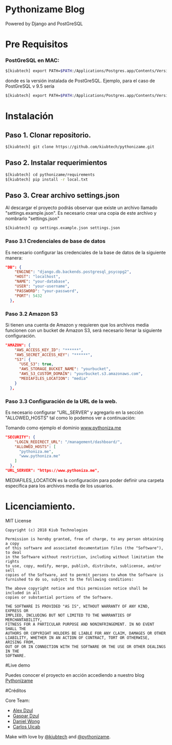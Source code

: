 # Pythonizame Blog

Powered by Django and PostGreSQL

# Pre Requisitos

### PostGreSQL en MAC:

```bash
$[kiubtech] export PATH=$PATH:/Applications/Postgres.app/Contents/Versions/<version>/bin
```

donde <version> es la versión instalada de PostGreSQL. Ejemplo, para el caso de PostGreSQL v 9.5 sería
```bash
$[kiubtech] export PATH=$PATH:/Applications/Postgres.app/Contents/Versions/9.5/bin
```


# Instalación

## Paso 1. Clonar repositorio. 

```bash
$[kiubtech] git clone https://github.com/kiubtech/pythonizame.git
```

## Paso 2. Instalar requerimientos

```bash
$[kiubtech] cd pythonizame/requirements
$[kiubtech] pip install -r local.txt
```

## Paso 3. Crear archivo settings.json

Al descargar el proyecto podrás observar que existe un archivo llamado "settings.example.json". Es necesario crear una copia de este archivo y nombrarlo "settings.json"

```bash
$[kiubtech] cp settings.example.json settings.json
```

### Paso 3.1 Credenciales de base de datos

Es necesario configurar las credenciales de la base de datos de la siguiente manera: 

```json
"DB": {
    "ENGINE": "django.db.backends.postgresql_psycopg2",
    "HOST": "localhost",
    "NAME": "your-database",
    "USER": "your-username",
    "PASSWORD": "your-password",
    "PORT": 5432
  },
```
### Paso 3.2 Amazon S3

Si tienen una cuenta de Amazon y requieren que los archivos media funcionen con un bucket de Amazon S3, será necesario llenar la siguiente configuración.

```json
"AMAZON": {
    "AWS_ACCESS_KEY_ID": "******",
    "AWS_SECRET_ACCESS_KEY": "******",
    "S3": {
      "USE_S3": true,
      "AWS_STORAGE_BUCKET_NAME": "yourbucket",
      "AWS_S3_CUSTOM_DOMAIN": "yourbucket.s3.amazonaws.com",
      "MEDIAFILES_LOCATION": "media"
    }
  },
```

### Paso 3.3 Configuración de la URL de la web. 

Es necesario configurar "URL_SERVER" y agregarlo en la sección "ALLOWED_HOSTS" tal como lo podemos ver a continuación:

Tomando como ejemplo el dominio www.pythoniza.me


```json
"SECURITY": {
    "LOGIN_REDIRECT_URL": "/management/dashboard/",
    "ALLOWED_HOSTS": [
      "pythoniza.me",
      "www.pythoniza.me"
    ]
  },
"URL_SERVER": "https://www.pythoniza.me",
```

MEDIAFILES_LOCATION es la configuración para poder definir una carpeta específica para los archivos media de los usuarios. 



# Licenciamiento.

MIT License

    Copyright (c) 2018 Kiub Technologies
    
    Permission is hereby granted, free of charge, to any person obtaining a copy
    of this software and associated documentation files (the "Software"), to deal
    in the Software without restriction, including without limitation the rights
    to use, copy, modify, merge, publish, distribute, sublicense, and/or sell
    copies of the Software, and to permit persons to whom the Software is
    furnished to do so, subject to the following conditions:
    
    The above copyright notice and this permission notice shall be included in all
    copies or substantial portions of the Software.
    
    THE SOFTWARE IS PROVIDED "AS IS", WITHOUT WARRANTY OF ANY KIND, EXPRESS OR
    IMPLIED, INCLUDING BUT NOT LIMITED TO THE WARRANTIES OF MERCHANTABILITY,
    FITNESS FOR A PARTICULAR PURPOSE AND NONINFRINGEMENT. IN NO EVENT SHALL THE
    AUTHORS OR COPYRIGHT HOLDERS BE LIABLE FOR ANY CLAIM, DAMAGES OR OTHER
    LIABILITY, WHETHER IN AN ACTION OF CONTRACT, TORT OR OTHERWISE, ARISING FROM,
    OUT OF OR IN CONNECTION WITH THE SOFTWARE OR THE USE OR OTHER DEALINGS IN THE
    SOFTWARE.


#Live demo

Puedes conocer el proyecto en acción accediendo a nuestro blog [Pythonízame](https://www.pythoniza.me)

#Créditos

Core Team:

- [Alex Dzul](https://github.com/alexdzul)
- [Gaspar Dzul](https://github.com/gaspardzul)
- [Daniel Wong](https://github.com/dwong27)
- [Carlos Uicab](https://github.com/CarlosUicab)


Make with love by [@kiubtech](https://twitter.com/kiubtech) and [@pythonizame](https://twitter.com/pythonizame).
